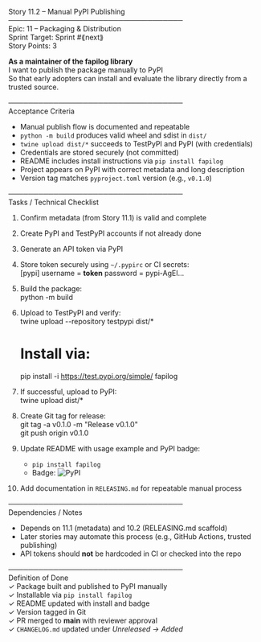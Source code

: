 Story 11.2 – Manual PyPI Publishing  
───────────────────────────────────  
Epic: 11 – Packaging & Distribution  
Sprint Target: Sprint #⟪next⟫  
Story Points: 3

**As a maintainer of the fapilog library**  
I want to publish the package manually to PyPI  
So that early adopters can install and evaluate the library directly from a trusted source.

───────────────────────────────────  
Acceptance Criteria

- Manual publish flow is documented and repeatable
- `python -m build` produces valid wheel and sdist in `dist/`
- `twine upload dist/*` succeeds to TestPyPI and PyPI (with credentials)
- Credentials are stored securely (not committed)
- README includes install instructions via `pip install fapilog`
- Project appears on PyPI with correct metadata and long description
- Version tag matches `pyproject.toml` version (e.g., `v0.1.0`)

───────────────────────────────────  
Tasks / Technical Checklist

1. Confirm metadata (from Story 11.1) is valid and complete
2. Create PyPI and TestPyPI accounts if not already done
3. Generate an API token via PyPI
4. Store token securely using `~/.pypirc` or CI secrets:  
    [pypi]
   username = **token**
   password = pypi-AgEI...

5. Build the package:  
    python -m build

6. Upload to TestPyPI and verify:  
    twine upload --repository testpypi dist/\*

   # Install via:

   pip install -i https://test.pypi.org/simple/ fapilog

7. If successful, upload to PyPI:  
    twine upload dist/\*

8. Create Git tag for release:  
    git tag -a v0.1.0 -m "Release v0.1.0"  
    git push origin v0.1.0

9. Update README with usage example and PyPI badge:

   - `pip install fapilog`
   - Badge: ![PyPI](https://img.shields.io/pypi/v/fapilog)

10. Add documentation in `RELEASING.md` for repeatable manual process

───────────────────────────────────  
Dependencies / Notes

- Depends on 11.1 (metadata) and 10.2 (RELEASING.md scaffold)
- Later stories may automate this process (e.g., GitHub Actions, trusted publishing)
- API tokens should **not** be hardcoded in CI or checked into the repo

───────────────────────────────────  
Definition of Done  
✓ Package built and published to PyPI manually  
✓ Installable via `pip install fapilog`  
✓ README updated with install and badge  
✓ Version tagged in Git  
✓ PR merged to **main** with reviewer approval  
✓ `CHANGELOG.md` updated under _Unreleased → Added_
